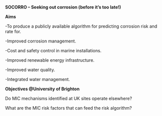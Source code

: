 
**SOCORRO – Seeking out corrosion (before it’s too late!)​**

**Aims** 

-To produce a publicly available algorithm for predicting corrosion risk and rate for.

-Improved corrosion management.

-Cost and safety control in marine installations.​

-Improved renewable energy infrastructure.​

-Improved water quality​.

-Integrated water management.​

​**Objectives @University of Brighton**

Do MIC mechanisms identified at UK sites operate elsewhere?​

What are the MIC risk factors that can feed the risk algorithm?

